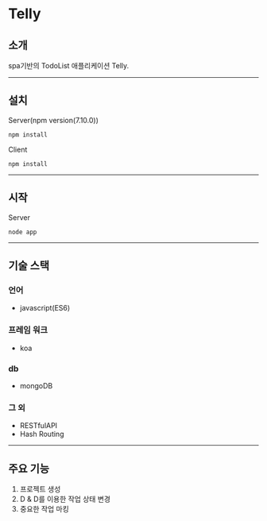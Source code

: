 # Telly

## 소개
spa기반의 TodoList 애플리케이션 Telly.

***
## 설치

Server(npm version(7.10.0))
```
npm install
```

Client
```
npm install
```

***
## 시작

Server
```
node app
```
***
## 기술 스택
### 언어
- javascript(ES6)

### 프레임 워크
- koa

### db
- mongoDB

### 그 외
- RESTfulAPI
- Hash Routing

***
## 주요 기능
1. 프로젝트 생성
2. D & D를 이용한 작업 상태 변경
3. 중요한 작업 마킹
